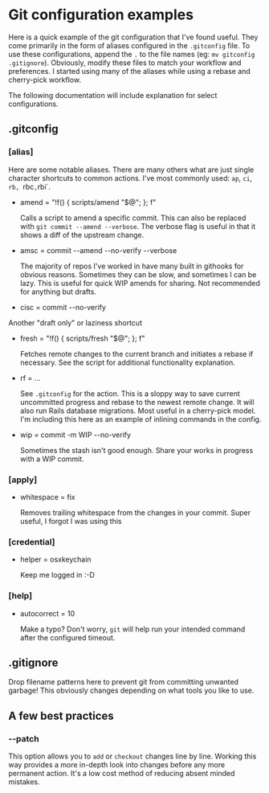 # Git configuration examples

Here is a quick example of the git configuration that I've found useful. They come primarily in the form of aliases configured in the `.gitconfig` file. To use these configurations, append the `.` to the file names (eg: `mv gitconfig .gitignore`). Obviously, modify these files to match your workflow and preferences. I started using many of the aliases while using a rebase and cherry-pick workflow.

The following documentation will include explanation for select configurations.

## .gitconfig

### [alias]

Here are some notable aliases. There are many others what are just single character shortcuts to common actions. I've most commonly used: `ap`, `ci`, `rb, `rbc`,`rbi`.

* amend    = "!f() { scripts/amend "$@"; }; f"

  Calls a script to amend a specific commit. This can also be replaced with `git commit --amend --verbose`. The verbose flag is useful in that it shows a diff of the upstream change.

* amsc     = commit --amend --no-verify --verbose

  The majority of repos I've worked in have many built in githooks for obvious reasons. Sometimes they can be slow, and sometimes I can be lazy. This is useful for quick WIP amends for sharing. Not recommended for anything but drafts.

*  cisc     = commit --no-verify

  Another "draft only" or laziness shortcut

* fresh    = "!f() { scripts/fresh "$@"; }; f"

  Fetches remote changes to the current branch and initiates a rebase if necessary. See the script for additional functionality explanation.

* rf       = ...

  See `.gitconfig` for the action. This is a sloppy way to save current uncommitted progress and rebase to the newest remote change. It will also run Rails database migrations. Most useful in a cherry-pick model. I'm including this here as an example of inlining commands in the config.

* wip      = commit -m WIP --no-verify

  Sometimes the stash isn't good enough. Share your works in progress with a WIP commit.

### [apply]

* whitespace = fix

  Removes trailing whitespace from the changes in your commit. Super useful, I forgot I was using this

### [credential]

* helper = osxkeychain

  Keep me logged in :-D

### [help]

* autocorrect = 10

  Make a typo? Don't worry, `git` will help run your intended command after the configured timeout.

## .gitignore

Drop filename patterns here to prevent git from committing unwanted garbage! This obviously changes depending on what tools you like to use.

## A few best practices

### --patch

This option allows you to `add` or `checkout` changes line by line. Working this way provides a more in-depth look into changes before any more permanent action. It's a low cost method of reducing absent minded mistakes.

